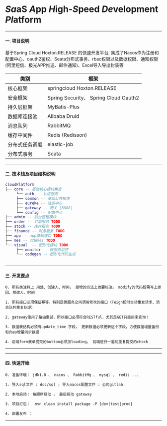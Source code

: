 # *Sa*aS *A*pp *H*igh-*S*peed *De*velopment *Pl*atform
-------

#### 一. 项目说明

    
基于Spring Cloud Hoxton.RELEASE 的快速开发平台, 集成了Nacos作为注册和配置中心、oauth2鉴权、Seata分布式事务、rbac权限以及数据权限、通知权限(阿里短信、极光APP推送、邮件通知)、Excel导入导出封装等
    

|类别                | 框架          
--------------     |----------- 
| 核心框架             |  springcloud Hoxton.RELEASE |
| 安全框架             |   Spring Security、 Spring Cloud Oauth2     |
| 持久层框架           | MyBatis-Plus        |
| 数据库连接池         | Alibaba Druid       |
| 消息队列             | RabbitMQ     |
| 缓存中间件             | Redis (Redisson)     |
| 分布式任务调度        | elastic-job       |
| 分布式事务        | Seata       |
    

---
#### 二. 技术栈及项目结构说明
```lua
cloudPlatform
├── core -- 基础核心模块集合
     └── auth -- 认证服务
     ├── common -- 基础公共模块
     ├── eureke -- 注册中心
     ├── gateway -- 网关 [8888]
     └── config -- 配置中心
├── admin -- 后台管理模块
├── order -- 订单服务 TODO
├── stock -- 库存服务 TODO
├── finance -- 财务服务 TODO
├── app -- app基础接口 TODO
├── mes -- 对接mes TODO
└── visual  -- 图形化模块 TODO
     ├── monitor -- 微服务监控
     └── codegen -- 图形化代码生成
	 
```

---
#### 三. 开发要点

    0. 所有类注释上 用处、创建人、时间， 后增的方法上也要标注。 modify的代码段需写上原因、修改人、时间
    
    1. 所有接口必须保证幂等，特别是微服务之间调用修改的接口（Feign超时自动重发请求、消息队列重复处理）
    
    2. gateway使用了路由重试，所以接口必须符合RESTful，尤其是GET只能用来查询！
    
    3. 数据表结构必须有update_time 字段， 更新数据必须更新这个字段。方便数据增量备份和向es增量同步数据
    
    4. 前端form表单提交的button必须加loading， 前端进行一遍防重复提交的check


---


---
#### 四. 快速开始

    0. 准备环境： jdk1.8 、 nacos 、 RabbitMq 、 mysql 、 redis ...
    
    1. 导入sql文件 : doc/sql ; 导入nacos配置文件 : 公司gitlab
    
    2. 本地启动： 按顺序启动 ， 最后启动 gateway
    
    3. 项目打包：  mvn clean install package -P {dev|test|prod}
    
    4. 部署发布 ： 


---
